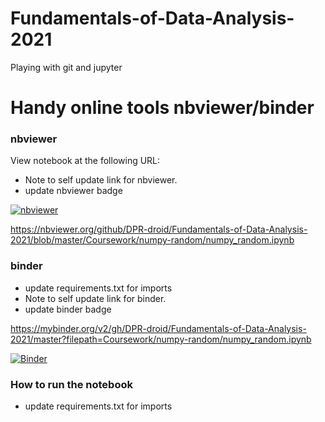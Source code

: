 # Fundamentals-of-Data-Analysis-2021

Playing with git and jupyter

# 


# Handy online tools nbviewer/binder

### nbviewer
View notebook at the following URL:

- Note to self update link for nbviewer.
- update nbviewer badge


[![nbviewer](https://raw.githubusercontent.com/jupyter/design/master/logos/Badges/nbviewer_badge.svg)](https://nbviewer.org/github/DPR-droid/Fundamentals-of-Data-Analysis-2021/blob/master/Coursework/numpy-random/numpy_random.ipynb)

https://nbviewer.org/github/DPR-droid/Fundamentals-of-Data-Analysis-2021/blob/master/Coursework/numpy-random/numpy_random.ipynb

### binder

- update requirements.txt for imports
- Note to self update link for binder.
- update binder badge

https://mybinder.org/v2/gh/DPR-droid/Fundamentals-of-Data-Analysis-2021/master?filepath=Coursework/numpy-random/numpy_random.ipynb

[![Binder](https://mybinder.org/badge_logo.svg)](https://mybinder.org/v2/gh/DPR-droid/Fundamentals-of-Data-Analysis-2021/tree/master/Coursework/numpy-random/HEAD?labpath=numpy_random.ipynb)


### How to run the notebook

- update requirements.txt for imports